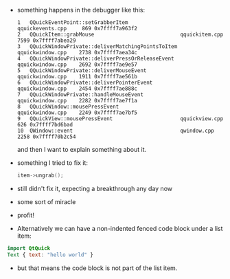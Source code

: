 - something happens in the debugger like this:

  ```
  1   QQuickEventPoint::setGrabberItem                 qquickevents.cpp     869 0x7ffff7a963f2 
  2   QQuickItem::grabMouse                            qquickitem.cpp      7599 0x7ffff7abea29 
  3   QQuickWindowPrivate::deliverMatchingPointsToItem qquickwindow.cpp    2738 0x7ffff7aea34c 
  4   QQuickWindowPrivate::deliverPressOrReleaseEvent  qquickwindow.cpp    2692 0x7ffff7ae9e57 
  5   QQuickWindowPrivate::deliverMouseEvent           qquickwindow.cpp    1911 0x7ffff7ae561b 
  6   QQuickWindowPrivate::deliverPointerEvent         qquickwindow.cpp    2454 0x7ffff7ae888c 
  7   QQuickWindowPrivate::handleMouseEvent            qquickwindow.cpp    2282 0x7ffff7ae7f1a 
  8   QQuickWindow::mousePressEvent                    qquickwindow.cpp    2249 0x7ffff7ae7bf5 
  9   QQuickView::mousePressEvent                      qquickview.cpp       626 0x7ffff7bd6bad 
  10  QWindow::event                                   qwindow.cpp         2258 0x7ffff70b2c54 
  ```
  and then I want to explain something about it.

- something I tried to fix it:

  ```c++
  item->ungrab();
  ```
- still didn't fix it, expecting a breakthrough any day now
- some sort of miracle
- profit!
- Alternatively we can have a non-indented fenced code block under a list item:

```qml
import QtQuick
Text { text: "hello world" }
```
- but that means the code block is not part of the list item.
